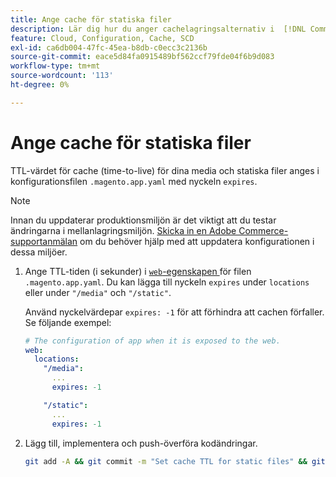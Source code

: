 ```yaml
---
title: Ange cache för statiska filer
description: Lär dig hur du anger cachelagringsalternativ i  [!DNL Commerce] programmets konfigurationsfil.
feature: Cloud, Configuration, Cache, SCD
exl-id: ca6db004-47fc-45ea-b8db-c0ecc3c2136b
source-git-commit: eace5d84fa0915489bf562ccf79fde04f6b9d083
workflow-type: tm+mt
source-wordcount: '113'
ht-degree: 0%

---
```


# Ange cache för statiska filer

TTL-värdet för cache (time-to-live) för dina media och statiska filer anges i konfigurationsfilen `.magento.app.yaml` med nyckeln `expires`.

>[!NOTE]
>
>Innan du uppdaterar produktionsmiljön är det viktigt att du testar ändringarna i mellanlagringsmiljön. [Skicka in en Adobe Commerce-supportanmälan](https://experienceleague.adobe.com/docs/commerce-knowledge-base/kb/help-center-guide/magento-help-center-user-guide.html#submit-ticket) om du behöver hjälp med att uppdatera konfigurationen i dessa miljöer.

1. Ange TTL-tiden (i sekunder) i [`web`-egenskapen ](web-property.md) för filen `.magento.app.yaml`. Du kan lägga till nyckeln `expires` under `locations` eller under `"/media"` och `"/static"`.

   Använd nyckelvärdepar `expires: -1` för att förhindra att cachen förfaller. Se följande exempel:

   ```yaml
   # The configuration of app when it is exposed to the web.
   web:
     locations:
       "/media":
         ...
         expires: -1
   
       "/static":
         ...
         expires: -1
   ```

1. Lägg till, implementera och push-överföra kodändringar.

   ```bash
   git add -A && git commit -m "Set cache TTL for static files" && git push origin <branch-name>
   ```
